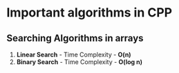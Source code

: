 # Important algorithms in CPP
## Searching Algorithms in arrays
1. **Linear Search** - Time Complexity - **O(n)**
2. **Binary Search** - Time Complexity - **O(log n)**

